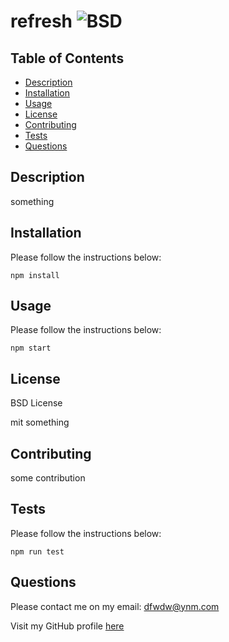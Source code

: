 # refresh ![BSD](https://img.shields.io/badge/BSD-License-green)

## Table of Contents

- [Description](#description)
- [Installation](#installation)
- [Usage](#usage)
- [License](#license)
- [Contributing](#contributing)
- [Tests](#tests)
- [Questions](#questions)


## Description

something


## Installation

Please follow the instructions below:

```
npm install
```


## Usage

Please follow the instructions below:

```
npm start
```

## License

BSD License

mit something


## Contributing

some contribution

## Tests

Please follow the instructions below:

```
npm run test
```


## Questions

Please contact me on my email: dfwdw@ynm.com

Visit my GitHub profile [here](https://github.com/alex)